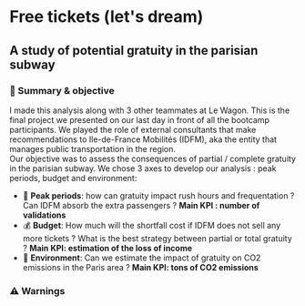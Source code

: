 # Free tickets (let's dream)
## A study of potential gratuity in the parisian subway
### 📝 Summary & objective
I made this analysis along with 3 other teammates at Le Wagon. This is the final project we presented on our last day in front of all the bootcamp participants. We played the role of external consultants that make recommendations to Ile-de-France Mobilités (IDFM), aka the entity that manages public transportation in the region.  
Our objective was to assess the consequences of partial / complete gratuity in the parisian subway. 
We chose 3 axes to develop our analysis : peak periods, budget and environment:
- 👫 **Peak periods**: how can gratuity impact rush hours and frequentation ? Can IDFM absorb the extra passengers ? **Main KPI : number of validations**
- 💰 **Budget**: How much will the shortfall cost if IDFM does not sell any more tickets ? What is the best strategy between partial or total gratuity ? **Main KPI: estimation of the loss of income**
- 🌱 **Environment**: Can we estimate the impact of gratuity on CO2 emissions in the Paris area ? **Main KPI: tons of CO2 emissions**

### ⚠️ Warnings

